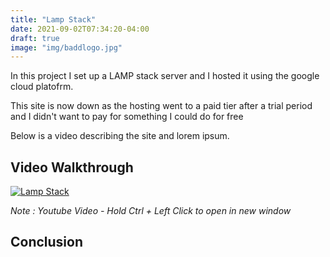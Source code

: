 ```yaml
---
title: "Lamp Stack"
date: 2021-09-02T07:34:20-04:00
draft: true
image: "img/baddlogo.jpg"
---
```

In this project I set up a LAMP stack server and I hosted it using the google cloud platofrm. 
<!--more-->

This site is now down as the hosting went to a paid tier after a trial period and I didn't want to pay for something I could do for free 

Below is a video describing the site and lorem ipsum.



## Video Walkthrough 
[![Lamp Stack](https://www.unixmen.com/wp-content/uploads/2017/05/lamp_stack.jpg)](https://youtu.be/eIm0vl21E7g)  

_Note : Youtube Video - Hold Ctrl + Left Click to open in new window_ 

## Conclusion

